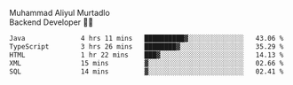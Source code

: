 Muhammad Aliyul Murtadlo
<br>
Backend Developer 👨‍💻
<br>
<!--START_SECTION:waka-->

```txt
Java              4 hrs 11 mins   ██████████▓░░░░░░░░░░░░░░   43.06 %
TypeScript        3 hrs 26 mins   ████████▓░░░░░░░░░░░░░░░░   35.29 %
HTML              1 hr 22 mins    ███▓░░░░░░░░░░░░░░░░░░░░░   14.13 %
XML               15 mins         ▓░░░░░░░░░░░░░░░░░░░░░░░░   02.66 %
SQL               14 mins         ▓░░░░░░░░░░░░░░░░░░░░░░░░   02.41 %
```

<!--END_SECTION:waka-->
